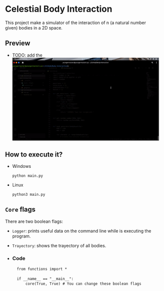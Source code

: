 # Celestial Body Interaction

This project make a simulator of the interaction of n (a natural number given) bodies in a 2D space.

## Preview

- TODO: add the ![bodyInteraction.gif](assets/images/animation.gif)

## How to execute it?

- Windows

      python main.py

- Linux

      python3 main.py

## `Core` flags

There are two boolean flags:
- `Logger`: prints useful data on the command line while is executing the program.

- `Trayectory`: shows the trayectory of all bodies.

- ### Code

        from functions import *

        if __name__ == "__main__":
            core(True, True) # You can change these boolean flags
